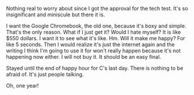 Nothing real to worry about since I got the approval for the tech test. It's so insignificant and miniscule but there it is.

I want the Google Chromebook, the old one, because it's boxy and simple. That's the only reason. What if I just get it? Would I hate myself? It is like $550 dollars. I want it to see what it's like. Hm. Will it make me happy? For like 5 seconds. Then I would realize it's just the internet again and the writing I think I'm going to use it for won't really happen because it's not happening now either. I will not buy it. It should be an easy final.

Stayed until the end of happy hour for C's last day. There is nothing to be afraid of. It's just people talking.

Oh, one year!
